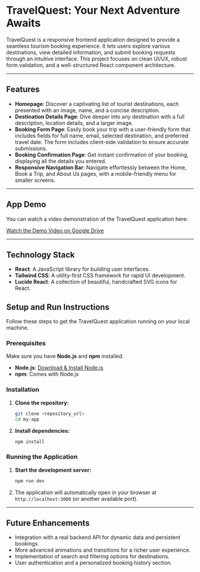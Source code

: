 # TravelQuest: Your Next Adventure Awaits

TravelQuest is a responsive frontend application designed to provide a seamless tourism booking experience. It lets users explore various destinations, view detailed information, and submit booking requests through an intuitive interface. This project focuses on clean UI/UX, robust form validation, and a well-structured React component architecture.

---

## Features

- **Homepage**: Discover a captivating list of tourist destinations, each presented with an image, name, and a concise description.
- **Destination Details Page**: Dive deeper into any destination with a full description, location details, and a larger image.
- **Booking Form Page**: Easily book your trip with a user-friendly form that includes fields for full name, email, selected destination, and preferred travel date. The form includes client-side validation to ensure accurate submissions.
- **Booking Confirmation Page**: Get instant confirmation of your booking, displaying all the details you entered.
- **Responsive Navigation Bar**: Navigate effortlessly between the Home, Book a Trip, and About Us pages, with a mobile-friendly menu for smaller screens.

---

## App Demo

You can watch a video demonstration of the TravelQuest application here:

[Watch the Demo Video on Google Drive](https://drive.google.com/file/d/1vROqA8Npa8RkAtLEP1nuwKXeUsSP9mnw/view?usp=sharing)

---

## Technology Stack

- **React**: A JavaScript library for building user interfaces.
- **Tailwind CSS**: A utility-first CSS framework for rapid UI development.
- **Lucide React**: A collection of beautiful, handcrafted SVG icons for React.

## Setup and Run Instructions

Follow these steps to get the TravelQuest application running on your local machine.

### Prerequisites

Make sure you have **Node.js** and **npm** installed.

* **Node.js**: [Download & Install Node.js](https://nodejs.org/)
* **npm**: Comes with Node.js

### Installation

1.  **Clone the repository:**

    ```bash
    git clone <repository_url>
    cd my-app
    ```

2.  **Install dependencies:**

    ```bash
    npm install
    ```

### Running the Application

1.  **Start the development server:**

    ```bash
    npm run dev
    ```

2.  The application will automatically open in your browser at `http://localhost:3000` (or another available port).

---

## Future Enhancements

* Integration with a real backend API for dynamic data and persistent bookings.
* More advanced animations and transitions for a richer user experience.
* Implementation of search and filtering options for destinations.
* User authentication and a personalized booking history section.
